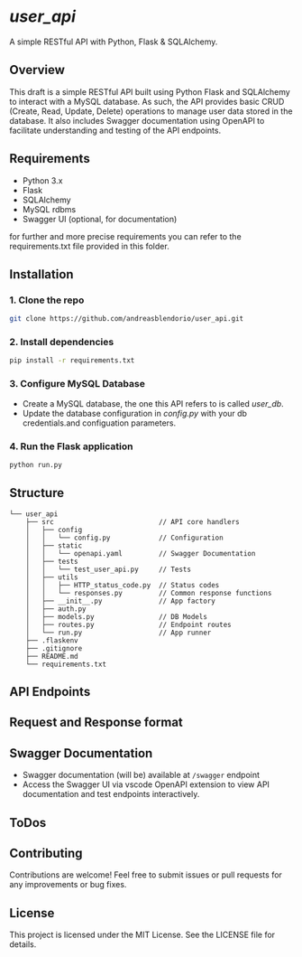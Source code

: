 # *user_api*

A simple RESTful API with Python, Flask & SQLAlchemy.

## Overview

This draft is a simple RESTful API built using Python Flask and SQLAlchemy to interact with a MySQL database. As such, the API provides basic CRUD (Create, Read, Update, Delete) operations to manage user data stored in the database. It also includes Swagger documentation using OpenAPI to facilitate understanding and testing of the API endpoints.

## Requirements

- Python 3.x
- Flask
- SQLAlchemy
- MySQL rdbms
- Swagger UI (optional, for documentation)

for further and more precise requirements you can refer to the requirements.txt file provided in this folder.

## Installation

### 1. Clone the repo

```bash
git clone https://github.com/andreasblendorio/user_api.git
```

### 2. Install dependencies

```bash
pip install -r requirements.txt
```

### 3. Configure MySQL Database

- Create a MySQL database, the one this API refers to is called *user_db*.
- Update the database configuration in *config.py* with your db credentials.and configuation parameters.

### 4. Run the Flask application

```bash
python run.py
```

## Structure

```text
└── user_api
    ├── src                          // API core handlers
    │   ├── config           
    │   │   └── config.py            // Configuration
    │   ├── static  
    │   │   └── openapi.yaml         // Swagger Documentation
    │   ├── tests
    │   │   └── test_user_api.py     // Tests 
    │   ├── utils
    │   │   ├── HTTP_status_code.py  // Status codes    
    │   │   └── responses.py         // Common response functions
    │   ├── __init__.py              // App factory
    │   ├── auth.py
    │   ├── models.py                // DB Models
    │   ├── routes.py                // Endpoint routes
    │   └── run.py                   // App runner
    ├── .flaskenv
    ├── .gitignore        
    ├── README.md
    └── requirements.txt
```

## API Endpoints

## Request and Response format

## Swagger Documentation

- Swagger documentation (will be) available at `/swagger` endpoint  
- Access the Swagger UI via vscode OpenAPI extension to view API documentation and test endpoints interactively.

## ToDos

## Contributing

Contributions are welcome! Feel free to submit issues or pull requests for any improvements or bug fixes.

## License

This project is licensed under the MIT License. See the LICENSE file for details.
